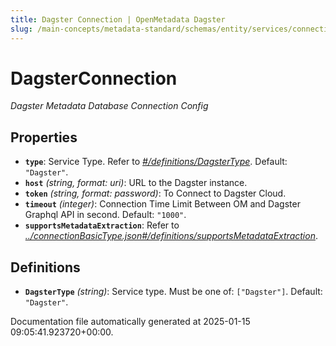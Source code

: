 ```yaml
---
title: Dagster Connection | OpenMetadata Dagster
slug: /main-concepts/metadata-standard/schemas/entity/services/connections/pipeline/dagsterconnection
---
```


# DagsterConnection

*Dagster Metadata Database Connection Config*

## Properties

- **`type`**: Service Type. Refer to *[#/definitions/DagsterType](#definitions/DagsterType)*. Default: `"Dagster"`.
- **`host`** *(string, format: uri)*: URL to the Dagster instance.
- **`token`** *(string, format: password)*: To Connect to Dagster Cloud.
- **`timeout`** *(integer)*: Connection Time Limit Between OM and Dagster Graphql API in second. Default: `"1000"`.
- **`supportsMetadataExtraction`**: Refer to *[../connectionBasicType.json#/definitions/supportsMetadataExtraction](#/connectionBasicType.json#/definitions/supportsMetadataExtraction)*.
## Definitions

- **`DagsterType`** *(string)*: Service type. Must be one of: `["Dagster"]`. Default: `"Dagster"`.


Documentation file automatically generated at 2025-01-15 09:05:41.923720+00:00.
